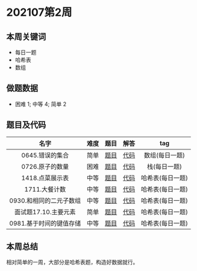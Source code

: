 <!--
 * @Description: 
 * @Autor: Au3C2
 * @Date: 2021-01-11 14:55:49
 * @LastEditors: Au3C2
 * @LastEditTime: 2021-07-10 11:35:57
-->

# 202107第2周

## 本周关键词

* 每日一题
* 哈希表
* 数组

## 做题数据

* 困难 1; 中等 4; 简单 2

## 题目及代码

|名字|难度|题目|解答|tag|
|:-:|:-:|:-:|:-:|:-:|
|0645.错误的集合|简单|[题目](https://leetcode-cn.com/problems/set-mismatch/)|[代码](../Code/202107第2周/0645.错误的集合.md)|数组(每日一题)
|0726.原子的数量|困难|[题目](https://leetcode-cn.com/problems/number-of-atoms/)|[代码](../Code/202107第2周/0726.原子的数量.md)|栈(每日一题)
|1418.点菜展示表|中等|[题目](https://leetcode-cn.com/problems/display-table-of-food-orders-in-a-restaurant/)|[代码](../Code/202107第2周/1418.点菜展示表.md)|哈希表(每日一题)
|1711.大餐计数|中等|[题目](https://leetcode-cn.com/problems/count-good-meals/)|[代码](../Code/202107第2周/1711.大餐计数.md)|哈希表(每日一题)
|0930.和相同的二元子数组|中等|[题目](https://leetcode-cn.com/problems/binary-subarrays-with-sum/)|[代码](../Code/202107第2周/0930.和相同的二元子数组.md)|哈希表(每日一题)
|面试题17.10.主要元素|简单|[题目](https://leetcode-cn.com/problems/find-majority-element-lcci/)|[代码](../Code/202107第2周/面试题17.10.主要元素.md)|哈希表(每日一题)
|0981.基于时间的键值存储|中等|[题目](https://leetcode-cn.com/problems/time-based-key-value-store/)|[代码](../Code/202107第2周/0981.基于时间的键值存储.md)|哈希表(每日一题)


## 本周总结

相对简单的一周，大部分是哈希表题，构造好数据就行。
